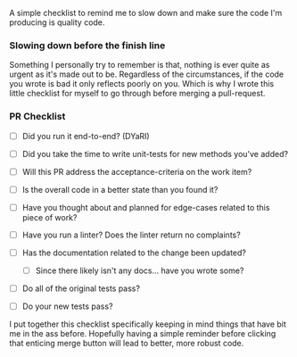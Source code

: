 A simple checklist to remind me to slow down and make sure the code I'm producing is quality code.


### Slowing down before the finish line
Something I personally try to remember is that, nothing is ever quite as urgent as it's made out to be. Regardless of the circumstances, if the code you wrote is bad it only reflects poorly on you. Which is why I wrote this little checklist for myself to go through before merging a pull-request.


### PR Checklist

- [ ] Did you run it end-to-end? (DYaRI)

- [ ] Did you take the time to write unit-tests for new methods you've added?

- [ ] Will this PR address the acceptance-criteria on the work item?

- [ ] Is the overall code in a better state than you found it?

- [ ] Have you thought about and planned for edge-cases related to this piece of work?

- [ ] Have you run a linter? Does the linter return no complaints?

- [ ] Has the documentation related to the change been updated?
	- [ ] Since there likely isn't any docs... have you wrote some?

- [ ] Do all of the original tests pass?

- [ ] Do your new tests pass?


I put together this checklist specifically keeping in mind things that have bit me in the ass before. Hopefully having a simple reminder before clicking that enticing merge button will lead to better, more robust code.
